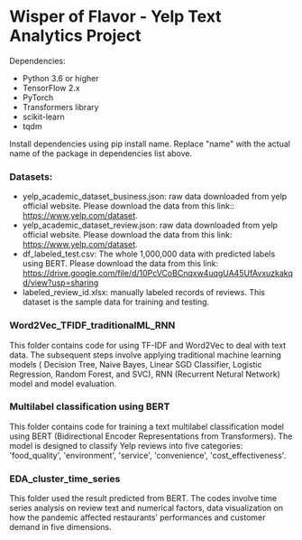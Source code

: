 # Wisper of Flavor - Yelp Text Analytics Project

Dependencies:

- Python 3.6 or higher
- TensorFlow 2.x
- PyTorch
- Transformers library
- scikit-learn
- tqdm

Install dependencies using pip install name. Replace "name" with the actual name of the package in dependencies list above.

### Datasets:
- yelp_academic_dataset_business.json: raw data downloaded from yelp official website. Please download the data from this link:: https://www.yelp.com/dataset. 
- yelp_academic_dataset_review.json: raw data downloaded from yelp official website. Please download the data from this link: https://www.yelp.com/dataset.
- df_labeled_test.csv: The whole 1,000,000 data with predicted labels using BERT. Please download the data from this link: https://drive.google.com/file/d/10PcVCoBCnqxw4uqgUA45UfAvxuzkakqd/view?usp=sharing
- labeled_review_id.xlsx: manually labeled records of reviews. This dataset is the sample data for training and testing.

### Word2Vec_TFIDF_traditionalML_RNN
This folder contains code for using TF-IDF and Word2Vec to deal with text data. The subsequent steps involve applying traditional machine learning models ( Decision Tree, Naive Bayes, Linear SGD Classifier, Logistic Regression, Random Forest, and SVC), RNN (Recurrent Netural Network) model and model evaluation.

### Multilabel classification using BERT
This folder contains code for training a text multilabel classification model using BERT (Bidirectional Encoder Representations from Transformers). The model is designed to classify Yelp reviews into five categories: 'food_quality', 'environment', 'service', 'convenience', 'cost_effectiveness'.

### EDA_cluster_time_series
This folder used the result predicted from BERT. The codes involve time series analysis on review text and numerical factors, data visualization on how the pandemic affected restaurants’ performances and customer demand in five dimensions.



